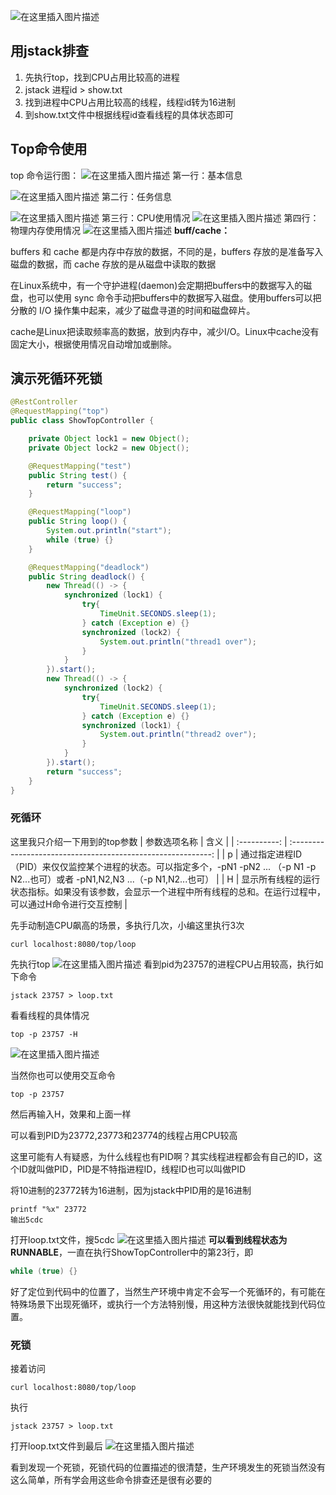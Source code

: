 ![在这里插入图片描述](https://img-blog.csdnimg.cn/20200901231248518.png?)
## 用jstack排查
1. 先执行top，找到CPU占用比较高的进程
2. jstack 进程id > show.txt
3. 找到进程中CPU占用比较高的线程，线程id转为16进制
4. 到show.txt文件中根据线程id查看线程的具体状态即可

## Top命令使用
top 命令运行图：
![在这里插入图片描述](https://img-blog.csdnimg.cn/20200901231607348.png?)
第一行：基本信息

![在这里插入图片描述](https://img-blog.csdnimg.cn/20200901231648401.png)
第二行：任务信息

![在这里插入图片描述](https://img-blog.csdnimg.cn/20200901231702290.png)
第三行：CPU使用情况
![在这里插入图片描述](https://img-blog.csdnimg.cn/20200901231715782.png?)
第四行：物理内存使用情况
![在这里插入图片描述](https://img-blog.csdnimg.cn/20200901231739883.png)
**buff/cache：**

buffers 和 cache 都是内存中存放的数据，不同的是，buffers 存放的是准备写入磁盘的数据，而 cache 存放的是从磁盘中读取的数据

在Linux系统中，有一个守护进程(daemon)会定期把buffers中的数据写入的磁盘，也可以使用 sync 命令手动把buffers中的数据写入磁盘。使用buffers可以把分散的 I/O 操作集中起来，减少了磁盘寻道的时间和磁盘碎片。

cache是Linux把读取频率高的数据，放到内存中，减少I/O。Linux中cache没有固定大小，根据使用情况自动增加或删除。
## 演示死循环死锁
```java
@RestController
@RequestMapping("top")
public class ShowTopController {

    private Object lock1 = new Object();
    private Object lock2 = new Object();

    @RequestMapping("test")
    public String test() {
        return "success";
    }

    @RequestMapping("loop")
    public String loop() {
        System.out.println("start");
        while (true) {}
    }

    @RequestMapping("deadlock")
    public String deadlock() {
        new Thread(() -> {
            synchronized (lock1) {
                try{
                    TimeUnit.SECONDS.sleep(1);
                } catch (Exception e) {}
                synchronized (lock2) {
                    System.out.println("thread1 over");
                }
            }
        }).start();
        new Thread(() -> {
            synchronized (lock2) {
                try{
                    TimeUnit.SECONDS.sleep(1);
                } catch (Exception e) {}
                synchronized (lock1) {
                    System.out.println("thread2 over");
                }
            }
        }).start();
        return "success";
    }
}
```

### 死循环

这里我只介绍一下用到的top参数
| 参数选项名称 |                             含义                             |
| :----------: | :----------------------------------------------------------: |
|      p       | 通过指定进程ID（PID）来仅仅监控某个进程的状态。可以指定多个，-pN1 -pN2 ... （-p N1 -p N2...也可）或者 -pN1,N2,N3 ...（-p N1,N2...也可） |
|      H       | 显示所有线程的运行状态指标。如果没有该参数，会显示一个进程中所有线程的总和。在运行过程中，可以通过H命令进行交互控制 |

先手动制造CPU飙高的场景，多执行几次，小编这里执行3次

```shell
curl localhost:8080/top/loop
```

先执行top
![在这里插入图片描述](https://img-blog.csdnimg.cn/2019010317460292.PNG)
看到pid为23757的进程CPU占用较高，执行如下命令
```shell
jstack 23757 > loop.txt
```
看看线程的具体情况
```shell
top -p 23757 -H
```
![在这里插入图片描述](https://img-blog.csdnimg.cn/20190103174921118.PNG)

当然你也可以使用交互命令
```shell
top -p 23757
```
然后再输入H，效果和上面一样

可以看到PID为23772,23773和23774的线程占用CPU较高

这里可能有人有疑惑，为什么线程也有PID啊？其实线程进程都会有自己的ID，这个ID就叫做PID，PID是不特指进程ID，线程ID也可以叫做PID

将10进制的23772转为16进制，因为jstack中PID用的是16进制

```shell
printf "%x" 23772
输出5cdc
```
打开loop.txt文件，搜5cdc
![在这里插入图片描述](https://img-blog.csdnimg.cn/20190103175859431.png?)
**可以看到线程状态为RUNNABLE**，一直在执行ShowTopController中的第23行，即

```java
while (true) {}
```
好了定位到代码中的位置了，当然生产环境中肯定不会写一个死循环的，有可能在特殊场景下出现死循环，或执行一个方法特别慢，用这种方法很快就能找到代码位置。

### 死锁

接着访问
```shell
curl localhost:8080/top/loop
```
执行

```shell
jstack 23757 > loop.txt
```

打开loop.txt文件到最后
![在这里插入图片描述](https://img-blog.csdnimg.cn/20190103193136724.PNG?)

看到发现一个死锁，死锁代码的位置描述的很清楚，生产环境发生的死锁当然没有这么简单，所有学会用这些命令排查还是很有必要的